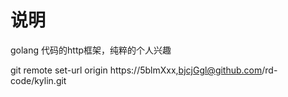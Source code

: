 # 说明
golang 代码的http框架，纯粹的个人兴趣

git remote set-url origin https://5blmXxx,bjcjGgl@github.com/rd-code/kylin.git